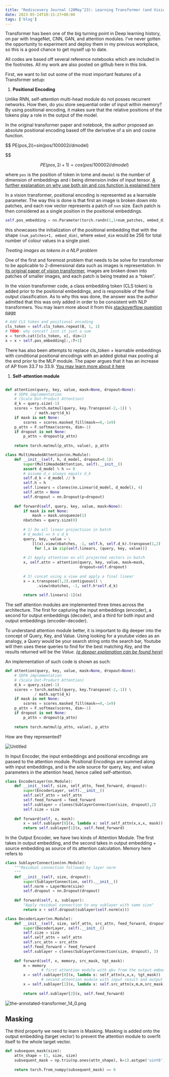 ```yaml
---
title: "Rediscovery Journal (20May’23): Learning Transformer (and Vision Transformer)"
date: 2023-05-24T10:15:27+08:00
tags: ['blog']
---
```


Transformer has been one of the big turning point in Deep learning history, on par with ImageNet, CNN, GAN, and attention modules. I’ve never gotten the opportunity to experiment and deploy them in my previous workplace, so this is a good chance to get myself up to date.

All codes are based off several reference notebooks which are included in the footnotes. All my work are also posted on github here in this link.

 

First, we want to list out some of the most important features of a Transformer setup: 

1. **Positional Encoding**

Unlike RNN, self-attention multi-head module do not posses recurrent networks. How then, do you store sequential order of input within memory? By using positional encoding, it makes sure that the relative positions of the tokens play a role in the output of the model.

In the original transformer paper and notebook, the author proposed an absolute positional encoding based off the derivative of a sin and cosine function.

$$
PE(pos,2i)=sin(pos/100002i/dmodel)

$$

$$
PE(pos,2i+1)=cos(pos/100002i/dmodel)
$$

where `pos` is the position of token in tome and `dmodel`  is the number of dimension of embeddings and i being dimension index of input tensor. [A further explanation on why use both sin and cos function is explained here](https://datascience.stackexchange.com/questions/68553/why-does-the-transformer-positional-encoding-use-both-sine-and-cosine)

In a vision transformer, positional encoding is represented as a learnable parameter. The way this is done is that first an image is broken down into patches, and each row vector represents a patch of `nxn` size. Each patch is then considered as a single position in the positional embeddings.

```python
self.pos_embedding = nn.Parameter(torch.randn(1,1+num_patches, embed_dim))
```

this showcases the initialization of the positional embedding that with the shape `(num_patches+1, embed_dim)`, where `embed_dim` would be 256 for total number of colour values in a single pixel.

*Treating images as tokens in a NLP problem*

One of the first and foremost problem that needs to be solve for transformer to be applicable to 2-dimensional data such as images is representation. In [its original paper of vision transformer](https://arxiv.org/abs/2010.11929), images are broken down into patches of smaller images, and each patch is being treated as a “token”. 

In the vision transformer code, a class embedding token (CLS token) is added prior to the positional embeddings, and is responsible of the final output classification. As to why this was done, the answer was the author admitted that this was only added in order to be consistent with NLP transformers. You may learn more about it from this [stackoverflow question page](https://ai.stackexchange.com/questions/28326/why-class-embedding-token-is-added-to-the-visual-transformer)

```python
# Add CLS token and positional encoding
cls_token = self.cls_token.repeat(B, 1, 1)
# TODO: why concat? isnt it just a sum
x = torch.cat([cls_token, x], dim=1)
x = x + self.pos_embedding[:,:T+1]
```

There has also been attempts to replace cls_token + learnable embeddings with conditional positional encodings with an added global max pooling at the end prior to the MLP module. The paper argues that it has an increase of AP from 33.7 to 33.9. [You may learn more about it here](https://sh-tsang.medium.com/review-cpvt-conditional-positional-encodings-for-vision-transformers-533e5997ec7d)

1. **Self-attention module**

```python

def attention(query, key, value, mask=None, dropout=None):
    # SDPA implementation
    # (Scale Dot-Product Attention)
    d_k = query.size(-1)
    scores = torch.matmul(query, key.Transpose(-2,-1)) \
             / math.sqrt(d_k)
    if mask is not None:
        scores = scores.masked_fill(mask==0,-1e9)
    p_attn = F.softmax(scores, dim=-1)
    if dropout is not None:
        p_attn = dropout(p_attn)
    
    return torch.matmul(p_attn, value), p_attn

class MultiHeadedAttention(nn.Module):
    def __init__(self, h, d_model, dropout=0.1):
        super(MultiHeadedAttention, self).__init__()
        assert d_model % h == 0
        # assume d_v always equals d_k
        self.d_k = d_model // h
        self.h = h
        self.linears = clones(nn.Linear(d_model, d_model), 4)
        self.attn = None
        self.dropout = nn.Dropout(p=dropout)
        
    def forward(self, query, key, value, mask=None):
        if mask is not None:
            mask = mask.unsqueeze(1)
        nbatches = query.size(0)
        
        # 1) Do all linear projectsion in batch
        # d_model => h x d_k
        query, key, value = \
            [l(x).view(nbatches, -1, self.h, self.d_k).transpose(1,2)
             for l,x in zip(self.linears, (query, key, value))]
        
        # 2) Apply attention on all projected vectors in batch
        x, self.attn = attention(query, key, value, mask=mask, 
                                 dropout=self.dropout)
        
        # 3) concat using a view and apply a final linear
        x = x.transpose(1,2).contiguous() \
              .view(nbatches, -1, self.h*self.d_k)
        
        return self.linears[-1](x)
```

The self attention modules are implemented three times across the architecture. The first for capturing the input embeddings (encoder), a second for output embeddings (decoder), and a third for both input and output embeddings (encoder-decoder).

To understand attention module better, it is important to dig deeper into the concept of Query, Key, and Value. Using looking for a youtube video as an analogy, a Q*uery* would be your search string onto the search bar, Youtube will then uses these queries to find for the best matching *Key,* and the results returned will be the *Value. [(a deeper explanation can be found here)](https://towardsdatascience.com/transformers-explained-visually-not-just-how-but-why-they-work-so-well-d840bd61a9d3)*

An implementation of such code is shown as such: 

```python
def attention(query, key, value, mask=None, dropout=None):
    # SDPA implementation
    # (Scale Dot-Product Attention)
    d_k = query.size(-1)
    scores = torch.matmul(query, key.Transpose(-2,-1)) \
             / math.sqrt(d_k)
    if mask is not None:
        scores = scores.masked_fill(mask==0,-1e9)
    p_attn = F.softmax(scores, dim=-1)
    if dropout is not None:
        p_attn = dropout(p_attn)
    
    return torch.matmul(p_attn, value), p_attn
```

How are they represented?

![Untitled](../../images/qkv.png)

In Input Encoder, the input embeddings and positional encodings are passed to the attention module. Positional Encodings are summed along with input embeddings, and is the sole source for query, key, and value parameters in the attention head, hence called self-attention.

```python
class EncoderLayer(nn.Module):
    def __init__(self, size, self_attn, feed_forward, dropout):
        super(EncoderLayer, self).__init__()
        self.self_attn = self_attn
        self.feed_forward = feed_forward
        self.sublayer = clones(SublayerConnection(size, dropout),2)
        self.size = size
        
    def forward(self, x, mask):
        x = self.sublayer[0](x, lambda x: self.self_attn(x,x,x, mask))
        return self.sublayer[1](x, self.feed_forward)
```

In the Output Encoder, we have two kinds of Attention Module. The first takes in output embedding, and the second takes in output embedding + source embedding as source of its attention calculation. Memory here refers to 

```python
class SublayerConnection(nn.Module):
    """Residual connection followed by layer norm
    """
    def __init__(self, size, dropout):
        super(SublayerConnection, self).__init__()
        self.norm = LayerNorm(size)
        self.dropout = nn.Dropout(dropout)
        
    def forward(self, x, sublayer):
        "Apply residual connection to any sublayer with same size"
        return x + self.dropout(sublayer(self.norm(x)))

class DecoderLayer(nn.Module):
    def __init__(self, size, self_attn, src_attn, feed_forward, dropout):
        super(DecoderLayer, self).__init__()
        self.size = size
        self.self_attn = self_attn
        self.src_attn = src_attn
        self.feed_forward = feed_forward
        self.sublayer = clones(SublayerConnection(size, dropout), 3)
        
    def forward(self, x, memory, src_mask, tgt_mask):
        m = memory
				# first attention module with qkv from the output embed
        x = self.sublayer[0](x, lambda x: self_attn(x,x,x, tgt_mask))
				# second attention module with input result and output result as their source 
        x = self.sublayer[1](x, lambda x: self.src_attn(x,m,m,src_mask))
        
        return self.sublayer[2](x, self.feed_forward)
```

![the-annotated-transformer_14_0.png](../../images/qkv2.png)

## Masking

The third property we need to learn is Masking. Masking is added onto the output embedding (target vector) to prevent the attention module to overfit itself to the whole target vector.  

```python
def subsequen_mask(size):
    attn_shape = (1, size, size)
    subsequent_mask = np.triu(np.ones(attn_shape), k=1).astype('uint8')
    
    return torch.from_numpy(subsequent_mask) == 0
```
